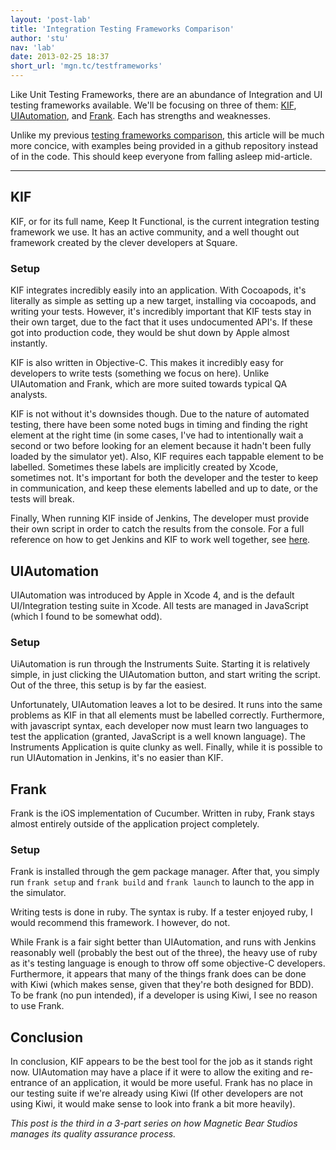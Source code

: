 ```yaml
---
layout: 'post-lab'
title: 'Integration Testing Frameworks Comparison'
author: 'stu'
nav: 'lab'
date: 2013-02-25 18:37
short_url: 'mgn.tc/testframeworks'
---
```

Like Unit Testing Frameworks, there are an abundance of Integration and UI testing frameworks available. We'll be focusing on three of them: [KIF](https://github.com/square/KIF), [UIAutomation](http://developer.apple.com/library/ios/#documentation/DeveloperTools/Reference/UIAutomationRef/_index.html), and [Frank](http://testingwithfrank.com/). Each has strengths and weaknesses.

Unlike my previous [testing frameworks comparison](/lab/ios-unit-testing), this article will be much more concice, with examples being provided in a github repository instead of in the code. This should keep everyone from falling asleep mid-article.

---

## KIF
KIF, or for its full name, Keep It Functional, is the current integration testing framework we use. It has an active community, and a well thought out framework created by the clever developers at Square. 

### Setup
KIF integrates incredibly easily into an application. With Cocoapods, it's literally as simple as setting up a new target, installing via cocoapods, and writing your tests. However, it's incredibly important that KIF tests stay in their own target, due to the fact that it uses undocumented API's. If these got into production code, they would be shut down by Apple almost instantly.

KIF is also written in Objective-C. This makes it incredibly easy for developers to write tests (something we focus on here). Unlike UIAutomation and Frank, which are more suited towards typical QA analysts.

KIF is not without it's downsides though. Due to the nature of automated testing, there have been some noted bugs in timing and finding the right element at the right time (in some cases, I've had to intentionally wait a second or two before looking for an element because it hadn't been fully loaded by the simulator yet). Also, KIF requires each tappable element to be labelled. Sometimes these labels are implicitly created by Xcode, sometimes not. It's important for both the developer and the tester to keep in communication, and keep these elements labelled and up to date, or the tests will break.

Finally, When running KIF inside of Jenkins, The developer must provide their own script in order to catch the results from the console. For a full reference on how to get Jenkins and KIF to work well together, see [here](http://www.leonardoborges.com/writings/2012/05/03/build-automation-with-xcode-4-dot-3-kif-and-jenkins/). 

## UIAutomation
UIAutomation was introduced by Apple in Xcode 4, and is the default UI/Integration testing suite in Xcode. All tests are managed in JavaScript (which I found to be somewhat odd). 

### Setup
UiAutomation is run through the Instruments Suite. Starting it is relatively simple, in just clicking the UIAutomation button, and start writing the script. Out of the three, this setup is by far the easiest.

Unfortunately, UIAutomation leaves a lot to be desired. It runs into the same problems as KIF in that all elements must be labelled correctly. Furthermore, with javascript syntax, each developer now must learn two languages to test the application (granted, JavaScript is a well known language). The Instruments Application is quite clunky as well. Finally, while it is possible to run UIAutomation in Jenkins, it's no easier than KIF.

## Frank
Frank is the iOS implementation of Cucumber. Written in ruby, Frank stays almost entirely outside of the application project completely.

### Setup
Frank is installed through the gem package manager. After that, you simply run `frank setup` and `frank build`  and `frank launch` to launch to the app in the simulator.

Writing tests is done in ruby. The syntax is ruby. If a tester enjoyed ruby, I would recommend this framework. I however, do not.

While Frank is a fair sight better than UIAutomation, and runs with Jenkins reasonably well (probably the best out of the three), the heavy use of ruby as it's testing language is enough to throw off some objective-C developers. Furthermore, it appears that many of the things frank does can be done with Kiwi (which makes sense, given that they're both designed for BDD). To be frank (no pun intended), if a developer is using Kiwi, I see no reason to use Frank.

## Conclusion
In conclusion, KIF appears to be the best tool for the job as it stands right now. UIAutomation may have a place if it were to allow the exiting and re-entrance of an application, it would be more useful. Frank has no place in our testing suite if we're already using Kiwi (If other developers are not using Kiwi, it would make sense to look into frank a bit more heavily).

*This post is the third in a 3-part series on how Magnetic Bear Studios manages its quality assurance process.*